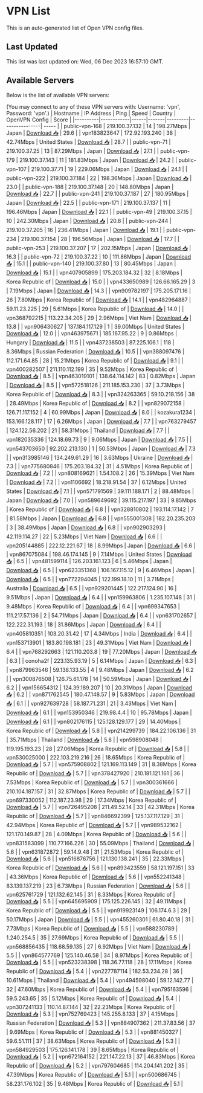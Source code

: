 # VPN List

This is an auto-generated list of Open VPN config files.

## Last Updated

This list was last updated on: Wed, 06 Dec 2023 16:57:10 GMT.

## Available Servers

Below is the list of available VPN servers:

(You may connect to any of these VPN servers with: Username: 'vpn', Password: 'vpn'.)
| Hostname | IP Address | Ping | Speed | Country | OpenVPN Config | Score |
|----------|------------|------|-------|---------|----------------| ----- |
| public-vpn-168 | 219.100.37.132 | 14 | 198.27Mbps | Japan | [Download 📥](./configs/server_0_JP.ovpn) | 29.6 |
| vpn183823647 | 172.92.193.240 | 38 | 42.74Mbps | United States | [Download 📥](./configs/server_1_US.ovpn) | 28.7 |
| public-vpn-71 | 219.100.37.25 | 13 | 87.29Mbps | Japan | [Download 📥](./configs/server_2_JP.ovpn) | 27.1 |
| public-vpn-179 | 219.100.37.143 | 11 | 181.83Mbps | Japan | [Download 📥](./configs/server_3_JP.ovpn) | 24.2 |
| public-vpn-107 | 219.100.37.71 | 19 | 229.06Mbps | Japan | [Download 📥](./configs/server_4_JP.ovpn) | 24.1 |
| public-vpn-222 | 219.100.37.184 | 22 | 198.36Mbps | Japan | [Download 📥](./configs/server_5_JP.ovpn) | 23.0 |
| public-vpn-188 | 219.100.37.148 | 20 | 148.80Mbps | Japan | [Download 📥](./configs/server_6_JP.ovpn) | 22.7 |
| public-vpn-241 | 219.100.37.187 | 27 | 180.95Mbps | Japan | [Download 📥](./configs/server_7_JP.ovpn) | 22.5 |
| public-vpn-171 | 219.100.37.137 | 11 | 196.46Mbps | Japan | [Download 📥](./configs/server_8_JP.ovpn) | 22.1 |
| public-vpn-49 | 219.100.37.15 | 10 | 242.30Mbps | Japan | [Download 📥](./configs/server_9_JP.ovpn) | 20.8 |
| public-vpn-244 | 219.100.37.205 | 16 | 236.41Mbps | Japan | [Download 📥](./configs/server_10_JP.ovpn) | 19.1 |
| public-vpn-234 | 219.100.37.154 | 28 | 196.56Mbps | Japan | [Download 📥](./configs/server_11_JP.ovpn) | 17.7 |
| public-vpn-253 | 219.100.37.207 | 17 | 202.15Mbps | Japan | [Download 📥](./configs/server_12_JP.ovpn) | 16.3 |
| public-vpn-72 | 219.100.37.22 | 10 | 111.86Mbps | Japan | [Download 📥](./configs/server_13_JP.ovpn) | 15.1 |
| public-vpn-140 | 219.100.37.80 | 13 | 80.45Mbps | Japan | [Download 📥](./configs/server_14_JP.ovpn) | 15.1 |
| vpn407905899 | 175.203.184.32 | 32 | 8.18Mbps | Korea Republic of | [Download 📥](./configs/server_15_KR.ovpn) | 15.0 |
| vpn433650989 | 126.66.165.29 | 3 | 7.19Mbps | Japan | [Download 📥](./configs/server_16_JP.ovpn) | 14.3 |
| vpn909782197 | 175.205.171.16 | 26 | 7.80Mbps | Korea Republic of | [Download 📥](./configs/server_17_KR.ovpn) | 14.1 |
| vpn482964887 | 59.11.23.225 | 29 | 5.61Mbps | Korea Republic of | [Download 📥](./configs/server_18_KR.ovpn) | 14.0 |
| vpn368792215 | 113.22.34.205 | 29 | 2.96Mbps | Viet Nam | [Download 📥](./configs/server_19_VN.ovpn) | 13.8 |
| vpn906430627 | 137.184.117.129 | 1 | 39.00Mbps | United States | [Download 📥](./configs/server_20_US.ovpn) | 12.0 |
| vpn463975671 | 185.167.95.22 | 9 | 0.86Mbps | Hungary | [Download 📥](./configs/server_21_HU.ovpn) | 11.5 |
| vpn437238503 | 87.225.106.1 | 118 | 8.36Mbps | Russian Federation | [Download 📥](./configs/server_22_RU.ovpn) | 10.5 |
| vpn388097476 | 112.171.64.85 | 28 | 15.21Mbps | Korea Republic of | [Download 📥](./configs/server_23_KR.ovpn) | 9.1 |
| vpn400282507 | 211.110.112.199 | 35 | 9.52Mbps | Korea Republic of | [Download 📥](./configs/server_24_KR.ovpn) | 8.5 |
| vpn463019101 | 138.64.114.142 | 83 | 0.82Mbps | Japan | [Download 📥](./configs/server_25_JP.ovpn) | 8.5 |
| vpn572518126 | 211.185.153.230 | 37 | 3.73Mbps | Korea Republic of | [Download 📥](./configs/server_26_KR.ovpn) | 8.3 |
| vpn324263365 | 59.10.218.156 | 38 | 28.49Mbps | Korea Republic of | [Download 📥](./configs/server_27_KR.ovpn) | 8.2 |
| vpn829072158 | 126.71.117.152 | 4 | 60.99Mbps | Japan | [Download 📥](./configs/server_28_JP.ovpn) | 8.0 |
| kozakura1234 | 153.166.128.117 | 17 | 6.26Mbps | Japan | [Download 📥](./configs/server_29_JP.ovpn) | 7.7 |
| vpn763279457 | 124.122.56.202 | 21 | 58.31Mbps | Thailand | [Download 📥](./configs/server_30_TH.ovpn) | 7.7 |
| vpn182035336 | 124.18.69.73 | 9 | 9.06Mbps | Japan | [Download 📥](./configs/server_31_JP.ovpn) | 7.5 |
| vpn543703650 | 92.202.213.130 | 1 | 50.53Mbps | Japan | [Download 📥](./configs/server_32_JP.ovpn) | 7.3 |
| vpn313985146 | 134.249.61.29 | 16 | 3.63Mbps | Ukraine | [Download 📥](./configs/server_33_UA.ovpn) | 7.3 |
| vpn775680846 | 175.203.184.32 | 31 | 4.51Mbps | Korea Republic of | [Download 📥](./configs/server_34_KR.ovpn) | 7.2 |
| vpn808169621 | 1.54.108.2 | 26 | 15.39Mbps | Viet Nam | [Download 📥](./configs/server_35_VN.ovpn) | 7.2 |
| vpn1106692 | 18.218.91.54 | 37 | 6.12Mbps | United States | [Download 📥](./configs/server_36_US.ovpn) | 7.1 |
| vpn571791569 | 39.111.188.171 | 2 | 88.48Mbps | Japan | [Download 📥](./configs/server_37_JP.ovpn) | 7.0 |
| vpn589649692 | 39.115.217.197 | 33 | 9.85Mbps | Korea Republic of | [Download 📥](./configs/server_38_KR.ovpn) | 6.8 |
| vpn328810802 | 193.114.17.142 | 7 | 81.58Mbps | Japan | [Download 📥](./configs/server_39_JP.ovpn) | 6.8 |
| vpn555001308 | 182.20.235.203 | 3 | 38.49Mbps | Japan | [Download 📥](./configs/server_40_JP.ovpn) | 6.8 |
| vpn902903293 | 42.119.114.27 | 22 | 5.23Mbps | Viet Nam | [Download 📥](./configs/server_41_VN.ovpn) | 6.6 |
| vpn205144885 | 222.12.221.67 | 18 | 8.99Mbps | Japan | [Download 📥](./configs/server_42_JP.ovpn) | 6.6 |
| vpn867075084 | 198.46.174.145 | 9 | 7.14Mbps | United States | [Download 📥](./configs/server_43_US.ovpn) | 6.5 |
| vpn481599114 | 126.203.161.123 | 6 | 5.46Mbps | Japan | [Download 📥](./configs/server_44_JP.ovpn) | 6.5 |
| vpn623351368 | 106.167.115.12 | 9 | 6.46Mbps | Japan | [Download 📥](./configs/server_45_JP.ovpn) | 6.5 |
| vpn772294045 | 122.199.18.10 | 11 | 3.71Mbps | Australia | [Download 📥](./configs/server_46_AU.ovpn) | 6.5 |
| vpn929201445 | 122.217.124.90 | 16 | 9.51Mbps | Japan | [Download 📥](./configs/server_47_JP.ovpn) | 6.4 |
| vpn159963806 | 1.235.107.148 | 31 | 9.48Mbps | Korea Republic of | [Download 📥](./configs/server_48_KR.ovpn) | 6.4 |
| vpn699347653 | 111.217.57.136 | 2 | 54.71Mbps | Japan | [Download 📥](./configs/server_49_JP.ovpn) | 6.4 |
| vpn631702657 | 122.222.31.193 | 18 | 31.86Mbps | Japan | [Download 📥](./configs/server_50_JP.ovpn) | 6.4 |
| vpn405810351 | 103.20.31.42 | 17 | 4.34Mbps | India | [Download 📥](./configs/server_51_IN.ovpn) | 6.4 |
| vpn153713901 | 183.80.198.181 | 23 | 49.31Mbps | Viet Nam | [Download 📥](./configs/server_52_VN.ovpn) | 6.4 |
| vpn768292663 | 121.110.203.8 | 19 | 77.20Mbps | Japan | [Download 📥](./configs/server_53_JP.ovpn) | 6.3 |
| conoha2f | 223.135.93.19 | 5 | 6.14Mbps | Japan | [Download 📥](./configs/server_54_JP.ovpn) | 6.3 |
| vpn879963546 | 59.138.133.55 | 4 | 9.48Mbps | Japan | [Download 📥](./configs/server_55_JP.ovpn) | 6.2 |
| vpn300876508 | 126.75.61.178 | 14 | 50.59Mbps | Japan | [Download 📥](./configs/server_56_JP.ovpn) | 6.2 |
| vpn156654312 | 124.39.189.207 | 10 | 20.31Mbps | Japan | [Download 📥](./configs/server_57_JP.ovpn) | 6.2 |
| vpn871762545 | 180.47.148.57 | 9 | 5.83Mbps | Japan | [Download 📥](./configs/server_58_JP.ovpn) | 6.1 |
| vpn927639728 | 58.187.71.231 | 21 | 3.43Mbps | Viet Nam | [Download 📥](./configs/server_59_VN.ovpn) | 6.1 |
| vpn153950346 | 219.98.4.4 | 10 | 95.78Mbps | Japan | [Download 📥](./configs/server_60_JP.ovpn) | 6.1 |
| vpn802176115 | 125.128.129.177 | 29 | 14.40Mbps | Korea Republic of | [Download 📥](./configs/server_61_KR.ovpn) | 5.8 |
| vpn214299739 | 184.22.106.136 | 31 | 35.71Mbps | Thailand | [Download 📥](./configs/server_62_TH.ovpn) | 5.8 |
| vpn598908048 | 119.195.193.23 | 28 | 27.06Mbps | Korea Republic of | [Download 📥](./configs/server_63_KR.ovpn) | 5.8 |
| vpn530025000 | 222.103.219.216 | 26 | 18.65Mbps | Korea Republic of | [Download 📥](./configs/server_64_KR.ovpn) | 5.7 |
| vpn575908802 | 121.169.113.149 | 31 | 8.38Mbps | Korea Republic of | [Download 📥](./configs/server_65_KR.ovpn) | 5.7 |
| vpn378427920 | 210.181.121.161 | 36 | 7.53Mbps | Korea Republic of | [Download 📥](./configs/server_66_KR.ovpn) | 5.7 |
| vpn300361666 | 210.104.187.157 | 31 | 32.87Mbps | Korea Republic of | [Download 📥](./configs/server_67_KR.ovpn) | 5.7 |
| vpn697330052 | 112.187.23.98 | 29 | 17.34Mbps | Korea Republic of | [Download 📥](./configs/server_68_KR.ovpn) | 5.7 |
| vpn726495208 | 211.49.52.14 | 33 | 42.31Mbps | Korea Republic of | [Download 📥](./configs/server_69_KR.ovpn) | 5.7 |
| vpn846692399 | 125.137.117.129 | 31 | 42.94Mbps | Korea Republic of | [Download 📥](./configs/server_70_KR.ovpn) | 5.7 |
| vpn989532162 | 121.170.149.87 | 28 | 4.09Mbps | Korea Republic of | [Download 📥](./configs/server_71_KR.ovpn) | 5.6 |
| vpn831583099 | 110.77.166.226 | 30 | 55.09Mbps | Thailand | [Download 📥](./configs/server_72_TH.ovpn) | 5.6 |
| vpn631872872 | 59.14.9.48 | 31 | 21.53Mbps | Korea Republic of | [Download 📥](./configs/server_73_KR.ovpn) | 5.6 |
| vpn516876756 | 121.130.138.241 | 35 | 22.33Mbps | Korea Republic of | [Download 📥](./configs/server_74_KR.ovpn) | 5.6 |
| vpn893423559 | 58.121.197.151 | 33 | 43.36Mbps | Korea Republic of | [Download 📥](./configs/server_75_KR.ovpn) | 5.6 |
| vpn552241348 | 83.139.137.219 | 23 | 6.73Mbps | Russian Federation | [Download 📥](./configs/server_76_RU.ovpn) | 5.6 |
| vpn625761729 | 121.132.62.145 | 31 | 8.33Mbps | Korea Republic of | [Download 📥](./configs/server_77_KR.ovpn) | 5.5 |
| vpn645695909 | 175.125.226.145 | 32 | 49.11Mbps | Korea Republic of | [Download 📥](./configs/server_78_KR.ovpn) | 5.5 |
| vpn919923149 | 106.174.6.3 | 29 | 50.17Mbps | Japan | [Download 📥](./configs/server_79_JP.ovpn) | 5.5 |
| vpn455260301 | 61.80.40.18 | 31 | 7.73Mbps | Korea Republic of | [Download 📥](./configs/server_80_KR.ovpn) | 5.5 |
| vpn588230789 | 1.240.254.5 | 35 | 27.69Mbps | Korea Republic of | [Download 📥](./configs/server_81_KR.ovpn) | 5.5 |
| vpn568856435 | 118.68.59.135 | 27 | 6.92Mbps | Viet Nam | [Download 📥](./configs/server_82_VN.ovpn) | 5.5 |
| vpn864577769 | 125.140.46.58 | 34 | 8.97Mbps | Korea Republic of | [Download 📥](./configs/server_83_KR.ovpn) | 5.5 |
| vpn523238398 | 118.36.77.118 | 28 | 17.11Mbps | Korea Republic of | [Download 📥](./configs/server_84_KR.ovpn) | 5.4 |
| vpn227787114 | 182.53.234.28 | 36 | 10.61Mbps | Thailand | [Download 📥](./configs/server_85_TH.ovpn) | 5.4 |
| vpn494598040 | 59.12.142.77 | 32 | 47.60Mbps | Korea Republic of | [Download 📥](./configs/server_86_KR.ovpn) | 5.4 |
| vpn795163596 | 59.5.243.65 | 35 | 5.12Mbps | Korea Republic of | [Download 📥](./configs/server_87_KR.ovpn) | 5.4 |
| vpn307241133 | 110.14.87.144 | 32 | 22.23Mbps | Korea Republic of | [Download 📥](./configs/server_88_KR.ovpn) | 5.3 |
| vpn752769423 | 145.255.8.133 | 37 | 4.15Mbps | Russian Federation | [Download 📥](./configs/server_89_RU.ovpn) | 5.3 |
| vpn884907362 | 211.37.83.56 | 37 | 9.69Mbps | Korea Republic of | [Download 📥](./configs/server_90_KR.ovpn) | 5.3 |
| vpn881450327 | 59.6.51.111 | 37 | 38.63Mbps | Korea Republic of | [Download 📥](./configs/server_91_KR.ovpn) | 5.3 |
| vpn584929503 | 175.126.141.178 | 39 | 8.65Mbps | Korea Republic of | [Download 📥](./configs/server_92_KR.ovpn) | 5.2 |
| vpn672164152 | 221.147.22.13 | 37 | 46.83Mbps | Korea Republic of | [Download 📥](./configs/server_93_KR.ovpn) | 5.2 |
| vpn797604685 | 114.204.141.202 | 35 | 47.39Mbps | Korea Republic of | [Download 📥](./configs/server_94_KR.ovpn) | 5.1 |
| vpn500686745 | 58.231.176.102 | 35 | 9.48Mbps | Korea Republic of | [Download 📥](./configs/server_95_KR.ovpn) | 5.1 |
